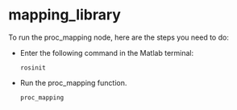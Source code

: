 # mapping_library

To run the proc_mapping node, here are the steps you need to do:

- Enter the following command in the Matlab terminal:
	
	`rosinit`
	
- Run the proc_mapping function.

	`proc_mapping`
